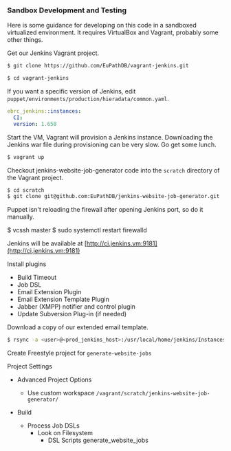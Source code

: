 ### Sandbox Development and Testing

Here is some guidance for developing on this code in a sandboxed
virtualized environment. It requires VirtualBox and Vagrant, probably
some other things.

Get our Jenkins Vagrant project.

```bash
$ git clone https://github.com/EuPathDB/vagrant-jenkins.git

$ cd vagrant-jenkins
```

If you want a specific version of Jenkins, edit
`puppet/environments/production/hieradata/common.yaml`.

```yaml
ebrc_jenkins::instances:
  CI:
  version: 1.658
```

Start the VM, Vagrant will provision a Jenkins instance. Downloading the
Jenkins war file during provisioning can be very slow. Go get some lunch.

```bash
$ vagrant up
```

Checkout jenkins-website-job-generator code into the `scratch` directory
of the Vagrant project.

```bash
$ cd scratch
$ git clone git@github.com:EuPathDB/jenkins-website-job-generator.git
```

Puppet isn't reloading the firewall after opening Jenkins port, so do it
manually.

$ vcssh master
$ sudo systemctl restart firewalld

Jenkins will be available at
[http://ci.jenkins.vm:9181](http://ci.jenkins.vm:9181)

Install plugins

- Build Timeout
- Job DSL
- Email Extension Plugin
- Email Extension Template Plugin
- Jabber (XMPP) notifier and control plugin
- Update Subversion Plug-in (if needed)

Download a copy of our extended email template.

```bash
$ rsync -a <user>@<prod_jenkins_host>:/usr/local/home/jenkins/Instances/CI/email-templates/eupath-email-ext.jelly ~jenkins/Instances/CI/email-templates/
```
 	
Create Freestyle project for `generate-website-jobs`

Project Settings

  - Advanced Project Options
    - Use custom workspace `/vagrant/scratch/jenkins-website-job-generator/`

  - Build
    - Process Job DSLs
      - Look on Filesystem
        - DSL Scripts generate_website_jobs
